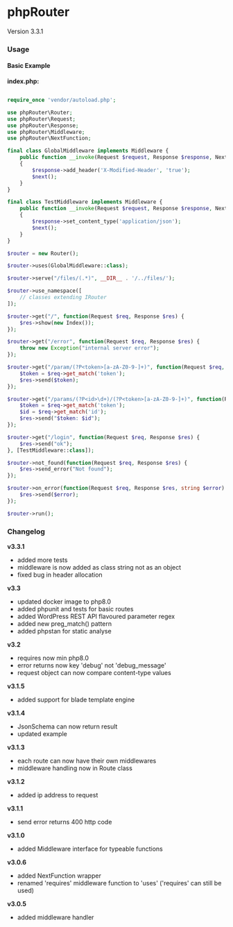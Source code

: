 # phpRouter

Version 3.3.1

### Usage

#### Basic Example

**index.php:**

```php

require_once 'vendor/autoload.php';

use phpRouter\Router;
use phpRouter\Request;
use phpRouter\Response;
use phpRouter\Middleware;
use phpRouter\NextFunction;

final class GlobalMiddleware implements Middleware {
    public function __invoke(Request $request, Response $response, NextFunction $next): void
    {
        $response->add_header('X-Modified-Header', 'true');
        $next();
    }
}

final class TestMiddleware implements Middleware {
    public function __invoke(Request $request, Response $response, NextFunction $next): void
    {
        $response->set_content_type('application/json');
        $next();
    }
}

$router = new Router();

$router->uses(GlobalMiddleware::class);

$router->serve("/files/(.*)", __DIR__ . '/../files/');

$router->use_namespace([
    // classes extending IRouter
]);

$router->get("/", function(Request $req, Response $res) {
    $res->show(new Index());
});

$router->get("/error", function(Request $req, Response $res) {
    throw new Exception("internal server error");
});

$router->get("/param/(?P<token>[a-zA-Z0-9-]+)", function(Request $req, Response $res) {
    $token = $req->get_match('token');
    $res->send($token);
});

$router->get("/params/(?P<id>\d+)/(?P<token>[a-zA-Z0-9-]+)", function(Request $req, Response $res) {
    $token = $req->get_match('token');
    $id = $req->get_match('id');
    $res->send("$token: $id");
});

$router->get("/login", function(Request $req, Response $res) {
    $res->send("ok");
}, [TestMiddleware::class]);

$router->not_found(function(Request $req, Response $res) {
    $res->send_error("Not found");
});

$router->on_error(function(Request $req, Response $res, string $error) {
    $res->send($error);
});

$router->run();

```

### Changelog

**v3.3.1**

* added more tests
* middleware is now added as class string not as an object
* fixed bug in header allocation

**v3.3**

* updated docker image to php8.0
* added phpunit and tests for basic routes
* added WordPress REST API flavoured parameter regex
* added new preg_match() pattern
* added phpstan for static analyse

**v3.2**

* requires now min php8.0
* error returns now key 'debug' not 'debug_message'
* request object can now compare content-type values

**v3.1.5**

* added support for blade template engine

**v3.1.4**

* JsonSchema can now return result
* updated example

**v3.1.3**

* each route can now have their own middlewares
* middleware handling now in Route class

**v3.1.2**

* added ip address to request

**v3.1.1**

* send error returns 400 http code

**v3.1.0**

* added Middleware interface for typeable functions

**v3.0.6**

* added NextFunction wrapper
* renamed 'requires' middleware function to 'uses' ('requires' can still be used)

**v3.0.5**

* added middleware handler